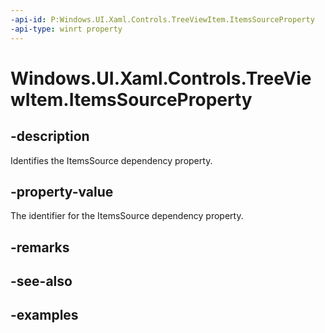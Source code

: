 ```yaml
---
-api-id: P:Windows.UI.Xaml.Controls.TreeViewItem.ItemsSourceProperty
-api-type: winrt property
---
```


<!-- Property syntax.
public DependencyProperty ItemsSourceProperty { get; }
-->

# Windows.UI.Xaml.Controls.TreeViewItem.ItemsSourceProperty

## -description

Identifies the ItemsSource dependency property.

## -property-value

The identifier for the ItemsSource dependency property.

## -remarks

## -see-also

## -examples


